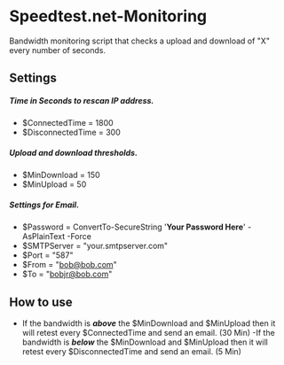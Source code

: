 # Speedtest.net-Monitoring
Bandwidth monitoring script that checks a upload and download of "X" every number of seconds.

## Settings
##### Time in Seconds to rescan IP address.
- $ConnectedTime = 1800
- $DisconnectedTime = 300

##### Upload and download thresholds.
- $MinDownload = 150
- $MinUpload = 50

##### Settings for Email.
- $Password = ConvertTo-SecureString '**Your Password Here**' -AsPlainText -Force
- $SMTPServer = "your.smtpserver.com"
- $Port = "587"
- $From = "bob@bob.com"
- $To = "bobjr@bob.com"

## How to use
- If the bandwidth is **_above_** the $MinDownload and $MinUpload then it will retest every $ConnectedTime and send an email. (30 Min)
 -If the bandwidth is **_below_** the $MinDownload and $MinUpload then it will retest every $DisconnectedTime and send an email. (5 Min)
